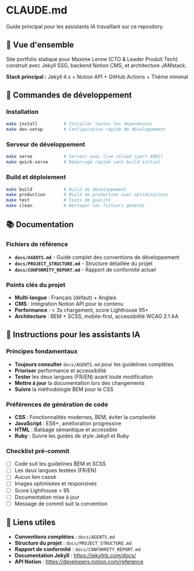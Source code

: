 # CLAUDE.md

Guide principal pour les assistants IA travaillant sur ce repository.

## 🎯 Vue d'ensemble

Site portfolio statique pour Maxime Lenne (CTO & Leader Produit Tech) construit avec Jekyll SSG, backend Notion CMS, et architecture JAMstack.

**Stack principal :** Jekyll 4.x + Notion API + GitHub Actions + Thème minimal

## 🚀 Commandes de développement

### Installation
```bash
make install          # Installer toutes les dépendances
make dev-setup        # Configuration rapide de développement
```

### Serveur de développement
```bash
make serve            # Serveur avec live reload (port 4001)
make quick-serve      # Démarrage rapide sans build initial
```

### Build et déploiement
```bash
make build            # Build de développement
make production       # Build de production avec optimisations
make test             # Tests de qualité
make clean            # Nettoyer les fichiers générés
```

## 📚 Documentation

### Fichiers de référence
- **`docs/AGENTS.md`** - Guide complet des conventions de développement
- **`docs/PROJECT_STRUCTURE.md`** - Structure détaillée du projet
- **`docs/CONFORMITY_REPORT.md`** - Rapport de conformité actuel

### Points clés du projet
- **Multi-langue** : Français (défaut) + Anglais
- **CMS** : Intégration Notion API pour le contenu
- **Performance** : < 3s chargement, score Lighthouse 95+
- **Architecture** : BEM + SCSS, mobile-first, accessibilité WCAG 2.1 AA

## 🤖 Instructions pour les assistants IA

### Principes fondamentaux
- **Toujours consulter** `docs/AGENTS.md` pour les guidelines complètes
- **Prioriser** performance et accessibilité
- **Tester** les deux langues (FR/EN) avant toute modification
- **Mettre à jour** la documentation lors des changements
- **Suivre** la méthodologie BEM pour le CSS

### Préférences de génération de code
- **CSS** : Fonctionnalités modernes, BEM, éviter la complexité
- **JavaScript** : ES6+, amélioration progressive
- **HTML** : Balisage sémantique et accessible
- **Ruby** : Suivre les guides de style Jekyll et Ruby

### Checklist pré-commit
- [ ] Code suit les guidelines BEM et SCSS
- [ ] Les deux langues testées (FR/EN)
- [ ] Aucun lien cassé
- [ ] Images optimisées et responsives
- [ ] Score Lighthouse > 95
- [ ] Documentation mise à jour
- [ ] Message de commit suit la convention

## 🔗 Liens utiles

- **Conventions complètes** : `docs/AGENTS.md`
- **Structure du projet** : `docs/PROJECT_STRUCTURE.md`
- **Rapport de conformité** : `docs/CONFORMITY_REPORT.md`
- **Documentation Jekyll** : https://jekyllrb.com/docs/
- **API Notion** : https://developers.notion.com/reference